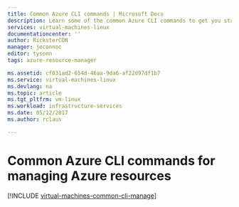 ```yaml
---
title: Common Azure CLI commands | Microsoft Docs
description: Learn some of the common Azure CLI commands to get you started managing your VMs in Azure Resource Manager mode
services: virtual-machines-linux
documentationcenter: ''
author: RicksterCDN
manager: jeconnoc
editor: tysonn
tags: azure-resource-manager

ms.assetid: cf031ad2-654d-46aa-9da6-af22d97df1b7
ms.service: virtual-machines-linux
ms.devlang: na
ms.topic: article
ms.tgt_pltfrm: vm-linux
ms.workload: infrastructure-services
ms.date: 05/12/2017
ms.author: rclaus

---
```

# Common Azure CLI commands for managing Azure resources
[!INCLUDE [virtual-machines-common-cli-manage](../../../includes/virtual-machines-common-cli-manage.md)]

